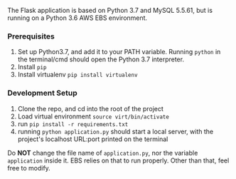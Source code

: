 The Flask application is based on Python 3.7 and MySQL 5.5.61, but is running on a Python 3.6 AWS EBS environment.

<h3> Prerequisites </h3>

1) Set up Python3.7, and add it to your PATH variable. Running `python` in the terminal/cmd should open the Python 3.7 interpreter.
2) Install `pip`
3) Install virtualenv `pip install virtualenv` 

<h3> Development Setup </h3>

1) Clone the repo, and cd into the root of the project
2) Load virtual environment `source virt/bin/activate`
3) run `pip install -r requirements.txt`
4) running `python application.py` should start a local server, with the project's localhost URL:port printed on the terminal

Do <b>NOT</b> change the file name of `application.py`, nor the variable `application` inside it. EBS relies on that to run properly. Other than that, feel free to modify.
